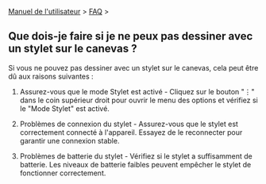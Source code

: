[Manuel de l'utilisateur](/dragonnest/drawnote/manual/fr) > [FAQ](/dragonnest/drawnote/manual/fr/q_a) >

Que dois-je faire si je ne peux pas dessiner avec un stylet sur le canevas ?
---
Si vous ne pouvez pas dessiner avec un stylet sur le canevas, cela peut être dû aux raisons suivantes :

1. Assurez-vous que le mode Stylet est activé - Cliquez sur le bouton "⋮" dans le coin supérieur droit pour ouvrir le menu des options et vérifiez si le "Mode Stylet" est activé.

2. Problèmes de connexion du stylet - Assurez-vous que le stylet est correctement connecté à l'appareil. Essayez de le reconnecter pour garantir une connexion stable.

3. Problèmes de batterie du stylet - Vérifiez si le stylet a suffisamment de batterie. Les niveaux de batterie faibles peuvent empêcher le stylet de fonctionner correctement.